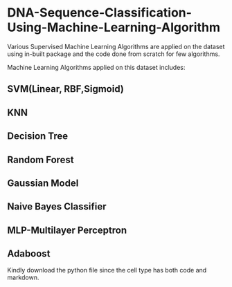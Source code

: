 # DNA-Sequence-Classification-Using-Machine-Learning-Algorithm

Various Supervised Machine Learning Algorithms are applied on the dataset using in-built package and the code done from scratch for few algorithms.

Machine Learning Algorithms applied on this dataset includes:

## SVM(Linear, RBF,Sigmoid)
## KNN
## Decision Tree
## Random Forest
## Gaussian Model
## Naive Bayes Classifier
## MLP-Multilayer Perceptron
## Adaboost

Kindly download the python file since the cell type has both code and markdown.
